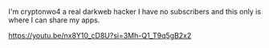 I'm cryptonwo4 a real darkweb hacker I have no subscribers and this only is where I can share my apps.



https://youtu.be/nx8Y10_cD8U?si=3Mh-Q1_T9q5gB2x2
